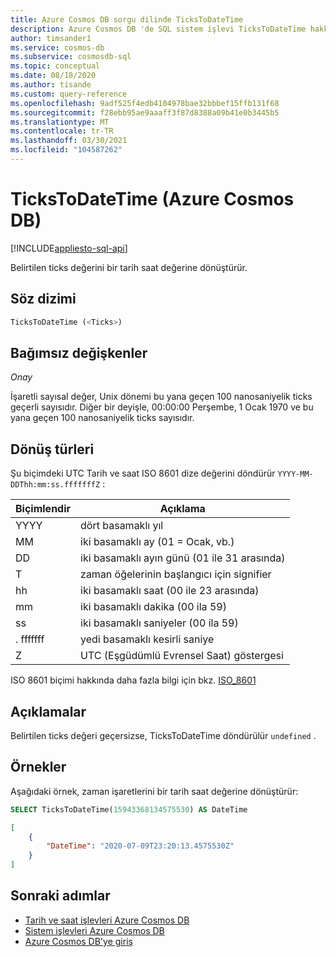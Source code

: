 ```yaml
---
title: Azure Cosmos DB sorgu dilinde TicksToDateTime
description: Azure Cosmos DB 'de SQL sistem işlevi TicksToDateTime hakkında bilgi edinin.
author: timsander1
ms.service: cosmos-db
ms.subservice: cosmosdb-sql
ms.topic: conceptual
ms.date: 08/18/2020
ms.author: tisande
ms.custom: query-reference
ms.openlocfilehash: 9adf525f4edb4104978bae32bbbef15ffb131f68
ms.sourcegitcommit: f28ebb95ae9aaaff3f87d8388a09b41e0b3445b5
ms.translationtype: MT
ms.contentlocale: tr-TR
ms.lasthandoff: 03/30/2021
ms.locfileid: "104587262"
---
```

# <a name="tickstodatetime-azure-cosmos-db"></a>TicksToDateTime (Azure Cosmos DB)
[!INCLUDE[appliesto-sql-api](includes/appliesto-sql-api.md)]

Belirtilen ticks değerini bir tarih saat değerine dönüştürür.
  
## <a name="syntax"></a>Söz dizimi
  
```sql
TicksToDateTime (<Ticks>)
```

## <a name="arguments"></a>Bağımsız değişkenler

*Onay*  

İşaretli sayısal değer, Unix dönemi bu yana geçen 100 nanosaniyelik ticks geçerli sayısıdır. Diğer bir deyişle, 00:00:00 Perşembe, 1 Ocak 1970 ve bu yana geçen 100 nanosaniyelik ticks sayısıdır.

## <a name="return-types"></a>Dönüş türleri

Şu biçimdeki UTC Tarih ve saat ISO 8601 dize değerini döndürür `YYYY-MM-DDThh:mm:ss.fffffffZ` :
  
|Biçimlendir|Açıklama|
|-|-|
|YYYY|dört basamaklı yıl|
|MM|iki basamaklı ay (01 = Ocak, vb.)|
|DD|iki basamaklı ayın günü (01 ile 31 arasında)|
|T|zaman öğelerinin başlangıcı için signifier|
|hh|iki basamaklı saat (00 ile 23 arasında)|
|mm|iki basamaklı dakika (00 ila 59)|
|ss|iki basamaklı saniyeler (00 ila 59)|
|. fffffff|yedi basamaklı kesirli saniye|
|Z|UTC (Eşgüdümlü Evrensel Saat) göstergesi|
  
  ISO 8601 biçimi hakkında daha fazla bilgi için bkz. [ISO_8601](https://en.wikipedia.org/wiki/ISO_8601)

## <a name="remarks"></a>Açıklamalar

Belirtilen ticks değeri geçersizse, TicksToDateTime döndürülür `undefined` .

## <a name="examples"></a>Örnekler
  
Aşağıdaki örnek, zaman işaretlerini bir tarih saat değerine dönüştürür:

```sql
SELECT TicksToDateTime(15943368134575530) AS DateTime
```

```json
[
    {
        "DateTime": "2020-07-09T23:20:13.4575530Z"
    }
]
```  

## <a name="next-steps"></a>Sonraki adımlar

- [Tarih ve saat işlevleri Azure Cosmos DB](sql-query-date-time-functions.md)
- [Sistem işlevleri Azure Cosmos DB](sql-query-system-functions.md)
- [Azure Cosmos DB'ye giriş](introduction.md)
